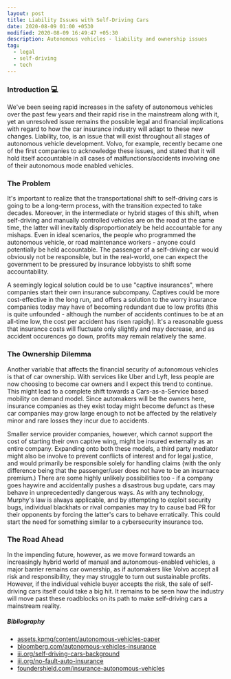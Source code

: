 ```yaml
---
layout: post
title: Liability Issues with Self-Driving Cars
date: 2020-08-09 01:00 +0530
modified: 2020-08-09 16:49:47 +05:30
description: Autonomous vehicles - liability and ownership issues
tag:
  - legal
  - self-driving
  - tech
---
```


### Introduction 💻

We've been seeing rapid increases in the safety of autonomous vehicles over the past few years and their rapid rise in the
mainstream along with it, yet an unresolved issue remains the possible legal and financial implications with regard to how
the car insurance industry will adapt to these new changes. Liability, too, is an issue that will exist throughout all stages of
autonomous vehicle development. Volvo, for example, recently became one of the first companies to acknowledge these issues, and
stated that it will hold itself accountable in all cases of malfunctions/accidents involving one of their autonomous mode enabled
vehicles.


### The Problem

It's important to realize that the transportational shift to self-driving cars is going to be a long-term process, with the transition
expected to take decades. Moreover, in the intermediate or hybrid stages of this shift, when self-driving and manually controlled vehicles are on the road at the same time, the latter will inevitably disproportionately be held accountable for any mishaps. Even in
ideal scenarios, the people who programmed the autonomous vehicle, or road maintenance workers - anyone could potentially be held
accountable. The passenger of a self-driving car would obviously not be responsible, but in the real-world, one can expect the government to be pressured by insurance lobbyists to shift some accountability.


A seemingly logical solution could be to use "captive insurances", where companies start their own insurance subcompany. Captives could be more cost-effective in the long run, and offers a solution to the worry insurance companies today may have of becoming redundant due to low profits (this is quite unfounded - although the number of accidents continues to be at an all-time low, the cost per accident has risen rapidly). It's a reasonable guess that insurance costs will fluctuate only slightly and may decrease, and as accident occurences go down, profits may remain relatively the same.

### The Ownership Dilemma

Another variable that affects the financial security of autonomous vehicles is that of car ownership. With services like Uber and Lyft, less people are now choosing to become car owners and I expect this trend to continue. This might lead to a complete shift towards a Cars-as-a-Service based mobility on demand model. Since automakers will be the owners here, insurance companies as they exist today might become defunct as these car companies may grow large enough to not be affected by the relatively minor and rare losses they incur due to accidents.


Smaller service provider companies, however, which cannot support the cost of starting their own captive wing, might be insured externally as an entire company. Expanding onto both these models, a third party mediator might also be involve to prevent conflicts of interest and for legal justice, and would primarily be responsible solely for handling claims (with the only difference being that the passenger/user does not have to be an insurnace premium.) There are some highly unlikely possibilities too - if a company goes haywire and accidentally pushes a disastrous bug update, cars may behave in unprecedentedly dangerous ways. As with any technology, Murphy's law is always applicable, and by attempting to exploit security bugs, individual blackhats or rival companies may try to cause bad PR for their opponents by forcing the latter's cars to behave erratically. This could start the need for something similar to a cybersecurity insurance too.

### The Road Ahead

In the impending future, however, as we move forward towards an increasingly hybrid world of manual and autonomous-enabled vehicles, a major barrier remains car ownership, as if automakers like Volvo accept all risk and responsibility, they may struggle to turn out sustainable profits. However, if the individual vehicle buyer accepts the risk, the sale of self-driving cars itself could take a big hit. It remains to be seen how the industry will move past these roadblocks on its path to make self-driving cars a mainstream reality.


##### Bibliography

- [assets.kpmg/content/autonomous-vehicles-paper](https://assets.kpmg/content/dam/kpmg/us/pdf/2017/06/chaotic-middle-autonomous-vehicles-paper.pdf)
- [bloomberg.com/autonomous-vehicles-insurance](https://bloomberg.com/news/articles/2019-02-19/autonomous-vehicles-may-one-day-kill-car-insurance-as-we-know-it)
- [iii.org/self-driving-cars-background](https://www.iii.org/article/background-on-self-driving-cars-and-insurance)
- [iii.org/no-fault-auto-insurance](https://www.iii.org/article/background-on-no-fault-auto-insurance)
- [foundershield.com/insurance-autonomous-vehicles](https://foundershield.com/insurance-for-autonomous-vehicles-self-driving-cars/)
